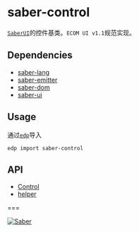 # saber-control

[`SaberUI`](https://github.com/zfkun/saber-ui)的控件基类。`ECOM UI v1.1`规范实现。


## Dependencies

+ [saber-lang](https://github.com/ecomfe/saber-lang)
+ [saber-emitter](https://github.com/ecomfe/saber-emitter)
+ [saber-dom](https://github.com/ecomfe/saber-dom)
+ [saber-ui](https://github.com/zfkun/saber-ui)

## Usage

通过[`edp`](https://github.com/ecomfe/edp)导入

	edp import saber-control


## API

+ [Control](https://github.com/zfkun/saber-control/blob/master/doc/api-control.md)
+ [helper](https://github.com/zfkun/saber-control/blob/master/doc/api-helper.md)


===

[![Saber](https://f.cloud.github.com/assets/157338/1485433/aeb5c72a-4714-11e3-87ae-7ef8ae66e605.png)](http://ecomfe.github.io/saber/)